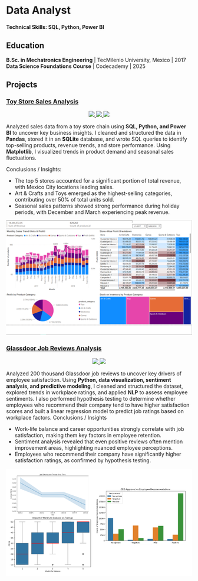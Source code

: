 # Data Analyst

#### Technical Skills: SQL, Python, Power BI

## Education
**B.Sc. in Mechatronics Engineering** \| TecMilenio University, Mexico \| 2017
**Data Science Foundations Course** \| Codecademy \| 2025


## Projects
### <u>Toy Store Sales Analysis</u>
<p align="center">
  <a href="https://samnocheb.github.io/my-portfolio/projects/toystore_analysis.html">
    <img src="https://img.shields.io/badge/Jupyter-Open_Notebook-F37626?style=for-the-badge&logo=Jupyter&logoColor=white">
  </a>
  <a href="https://github.com/samnocheb/Toy-Store-Sales-Analysis">
    <img src="https://img.shields.io/badge/GitHub-View_on_GitHub-181717?style=for-the-badge&logo=GitHub&logoColor=white">
  </a>
  <a href="https://samnocheb.github.io/my-portfolio/projects/toystore_dashboard.html">
    <img src="https://img.shields.io/badge/Power_BI-See_Dashboard-F2C811?style=for-the-badge">
  </a>
</p>


Analyzed sales data from a toy store chain using **SQL, Python, and Power BI** to uncover key business insights. I cleaned and structured the data in **Pandas**, stored it in an **SQLite** database, and wrote SQL queries to identify top-selling products, revenue trends, and store performance. Using **Matplotlib**, I visualized trends in product demand and seasonal sales fluctuations.

Conclusions / Insights:

- The top 5 stores accounted for a significant portion of total revenue, with Mexico City locations leading sales.
- Art & Crafts and Toys emerged as the highest-selling categories, contributing over 50% of total units sold.
- Seasonal sales patterns showed strong performance during holiday periods, with December and March experiencing peak revenue.

![Toy Store Analysis in Power BI](/img/project1/Dashboard_capture.PNG)


### <u>Glassdoor Job Reviews Analysis</u>
<p align="center">
  <a href="https://samnocheb.github.io/my-portfolio/projects/glassdoor_analysis.html">
    <img src="https://img.shields.io/badge/Jupyter-Open_Notebook-F37626?style=for-the-badge&logo=Jupyter&logoColor=white">
  </a>
  <a href="https://github.com/samnocheb/Glassdoor-Job-Reviews-Analysis">
    <img src="https://img.shields.io/badge/GitHub-View_on_GitHub-181717?style=for-the-badge&logo=GitHub&logoColor=white">
  </a>
</p>


Analyzed 200 thousand Glassdoor job reviews to uncover key drivers of employee satisfaction. Using **Python, data visualization, sentiment analysis, and predictive modeling**, I cleaned and structured the dataset, explored trends in workplace ratings, and applied **NLP** to assess employee sentiments. I also performed hypothesis testing to determine whether employees who recommend their company tend to have higher satisfaction scores and built a linear regression model to predict job ratings based on workplace factors.
Conclusions / Insights

- Work-life balance and career opportunities strongly correlate with job satisfaction, making them key factors in employee retention.
- Sentiment analysis revealed that even positive reviews often mention improvement areas, highlighting nuanced employee perceptions.
- Employees who recommend their company have significantly higher satisfaction ratings, as confirmed by hypothesis testing.

![Glassdoor Analysis](/img/project2/Glassdoor_capture.PNG)

